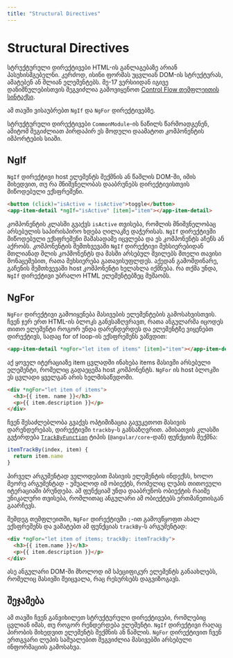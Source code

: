 ```yaml
---
title: "Structural Directives"
---
```


# Structural Directives

სტრუქტურული დირექტივები HTML-ის განლაგებაზე არიან პასუხისმგებელნი. კერძოდ,
ისინი ფორმას უცვლიან DOM-ის სტრუქტურას, ამატებენ ან შლიან ელემენტებს.
მე-17 ვერსიიდან იგივე დანიშნულებისთვის შეგვიძლია გამოვიყენოთ
[Control Flow თემფლეითის სინტაქსი](./doc/guides/angular/control-flow).

ამ თავში ვისაუბრებთ `NgIf` და `NgFor` დირექტივებზე.

სტრუქტურული დირექტივები `CommonModule`-ის ნაწილს წარმოადგენენ, ამიტომ შეგიძლიათ
პირდაპირ ეს მოდული დაამატოთ კომპონენტის იმპორტების სიაში.

## NgIf

`NgIf` დირექტივი host ელემენტს შექმნის ან წაშლის DOM-ში, იმის მიხედვით,
თუ რა მნიშვნელობას დააბრუნებს დირექტივისთვის მიწოდებული ექსფრეშენი.

```html
<button (click)="isActive = !isActive">toggle</button>
<app-item-detail *ngIf="isActive" [item]="item"></app-item-detail>
```

კომპონენტის კლასში გვაქვს `isActive` თვისება, რომლის მნიშვნელობაც არსებულის
საპირისპირო ხდება ღილაკზე დაჭერისას. `NgIf` დირექტივში მიწოდებული ექსფრეშენი
მაშასადამე იცვლება და ეს კომპონენტს აჩენს ან აქრობს. კომპონენტის შემთხვევაში
`NgIf` დირექტივი მეხსიერებიდან მთლიანად შლის კოპმონენტს და მასში არსებულ
შვილებს მთელი თავისი მონაცემებით, რათა მეხსიერება გათავისუფლდეს.
აქედან გამომდინარე, გაჩენის შემთხვევაში host კომპონენტი ხელახლა იქმნება.
რა თქმა უნდა, `NgIf` დირექტივი უბრალო HTML ელემენტებზეც მუშაობს.

## NgFor

`NgFor` დირექტივი გამოიყენება მასივების ელემენტების გამოსახვისთვის.
ჩვენ ჯერ ერთ HTML-ის ბლოკს განვსაზღვრავთ, რათა ანგულარმა იცოდეს
თითო ელემენტი როგორ უნდა დარენდერდეს და ელემენტზე ვიყენებთ დირექტივს,
სადაც for of loop-ის ექსფრეშენს ვაწვდით:

```html
<app-item-detail *ngFor="let item of items" [item]="item"></app-item-detail>
```

აქ ყოველ იტერაციაზე item ცვლადში ინახება items მასივში არსებული ელემენტი,
რომელიც გადაეცემა host კომპონენტს.
`NgFor` ის host ბლოკში ეს ცვლადი ყველგან არის ხელმისაწვდომი.

```html
<div *ngFor="let item of items">
  <h3>{{ item. name }}</h3>
  <p>{{ item.description }}</p>
</div>
```

ჩვენ შესაძლებლობა გვაქვს ოპტიმიზაცია გავუკეთოთ მასივის დარენდერებას,
დირექტივში `trackby`-ს განსაზღვრით. ამისათვის კლასში გვჭირდება [`TrackByFunction`](https://angular.io/api/core/TrackByFunction)
ტიპის (`@angular/core`-დან) ფუნქციის შექმნა:

```ts
itemTrackBy(index, item) {
  return item.name
}
```

პირველ არგუმენტად ველოდებით მასივის ელემენტის ინდექსს, ხოლო მეორე არგუმენტად -
უშუალოდ იმ ობიექტს, რომელიც ლუპის თითოეული იტერაციაში ბრუნდება.
ამ ფუნქციამ უნდა დააბრუნოს ობიექტის რაიმე უნიკალური თვისება, რომლითაც ანგულარი
ამ ობიექტებს ერთმანეთისგან გაარჩევს.

შემდეგ თემფლეითში, `NgFor` დირექტივში `;`-ით გამოვწყოფთ ახალ ექსფრეშენს
და ვამატებთ ამ ფუნქციას `trackBy`-ს არგუმენტად:

```html
<div *ngFor="let item of items; trackBy: itemTrackBy">
  <h3>{{ item.name }}</h3>
  <p>{{ item.description }}</p>
</div>
```

ასე ანგულარი DOM-ში მხოლოდ იმ სპეციფიკურ ელემენტს განაახლებს,
რომელიც მასივში შეიცვალა, რაც რესურსებს დაგვიზოგავს.

## შეჯამება

ამ თავში ჩვენ განვიხილეთ სტრუქტურული დირექტივები, რომლებიც ცვლიან იმას,
თუ როგორ რენდერდება ელემენტი. `NgIf` დირექტივი რაღაც პირობის მიხედვით
ელემენტს შექმნის ან წაშლის. `NgFor` დირექტივით ჩვენ ერთგვარი ლუპის საშუალებით
შეგვიძლია მასივებში არსებული ინფორმაციის გამოსახვა.
